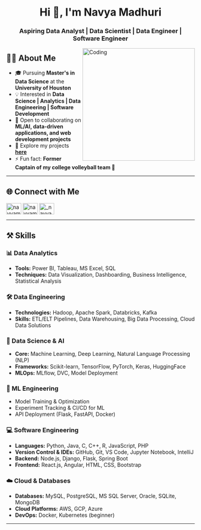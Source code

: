 <h1 align="center">Hi 👋, I'm Navya Madhuri</h1>
<h3 align="center">Aspiring Data Analyst | Data Scientist | Data Engineer | Software Engineer</h3>

<img align="right" alt="Coding" width="300" src="https://media.tenor.com/QVC1Nmb9TwUAAAAj/coding.gif">

## 👩‍💻 About Me  

- 🎓 Pursuing **Master's in Data Science** at the **University of Houston**  
- 💡 Interested in **Data Science | Analytics | Data Engineering | Software Development**  
- 🤝 Open to collaborating on **ML/AI, data-driven applications, and web development projects**  
- 📂 Explore my projects [**here**](https://github.com/NAVYAMADHURI-BAGIREDDY?tab=repositories)  
- ⚡ Fun fact: **Former Captain of my college volleyball team 🏐**  

---

## 🌐 Connect with Me  
<p align="left">
<a href="https://linkedin.com/in/navyamadhuri" target="blank"><img align="center" src="https://raw.githubusercontent.com/rahuldkjain/github-profile-readme-generator/master/src/images/icons/Social/linked-in-alt.svg" alt="navyamadhuri" height="30" width="40" /></a>
<a href="https://kaggle.com/navyamadhuri-bagireddy" target="blank"><img align="center" src="https://raw.githubusercontent.com/rahuldkjain/github-profile-readme-generator/master/src/images/icons/Social/kaggle.svg" alt="navyamadhuri-bagireddy" height="30" width="40" /></a>
<a href="https://instagram.com/_navya_.b" target="blank"><img align="center" src="https://raw.githubusercontent.com/rahuldkjain/github-profile-readme-generator/master/src/images/icons/Social/instagram.svg" alt="_navya_.b" height="30" width="40" /></a>
</p>

---

## ⚒️ Skills  

### 📊 Data Analytics  
- **Tools:** Power BI, Tableau, MS Excel, SQL  
- **Techniques:** Data Visualization, Dashboarding, Business Intelligence, Statistical Analysis  

### 🛠️ Data Engineering  
- **Technologies:** Hadoop, Apache Spark, Databricks, Kafka  
- **Skills:** ETL/ELT Pipelines, Data Warehousing, Big Data Processing, Cloud Data Solutions  

### 🤖 Data Science & AI  
- **Core:** Machine Learning, Deep Learning, Natural Language Processing (NLP)  
- **Frameworks:** Scikit-learn, TensorFlow, PyTorch, Keras, HuggingFace  
- **MLOps:** MLflow, DVC, Model Deployment  

### 🔧 ML Engineering  
- Model Training & Optimization  
- Experiment Tracking & CI/CD for ML  
- API Deployment (Flask, FastAPI, Docker)  

### 💻 Software Engineering  
- **Languages:** Python, Java, C, C++, R, JavaScript, PHP  
- **Version Control & IDEs:** GitHub, Git, VS Code, Jupyter Notebook, IntelliJ  
- **Backend:** Node.js, Django, Flask, Spring Boot  
- **Frontend:** React.js, Angular, HTML, CSS, Bootstrap  

### ☁️ Cloud & Databases  
- **Databases:** MySQL, PostgreSQL, MS SQL Server, Oracle, SQLite, MongoDB  
- **Cloud Platforms:** AWS, GCP, Azure  
- **DevOps:** Docker, Kubernetes (beginner)  

---

